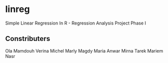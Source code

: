 # linreg
Simple Linear Regression In R - Regression Analysis Project Phase I

## Constributers
Ola Mamdouh
Verina Michel
Marly Magdy
Maria Anwar
Mirna Tarek
Mariem Nasr
